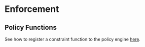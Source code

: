 # Enforcement

## Policy Functions

See how to register a constraint function to the policy engine [here](../../developer/policy-engine.md).
